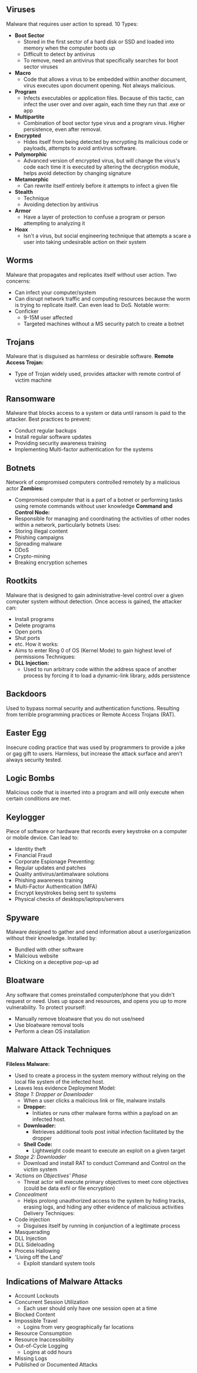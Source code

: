 ## Viruses
Malware that requires user action to spread.
10 Types:
- **Boot Sector**
	- Stored in the first sector of a hard disk or SSD and loaded into memory when the computer boots up
	- Difficult to detect by antivirus
	- To remove, need an antivirus that specifically searches for boot sector viruses
- **Macro**
	- Code that allows a virus to be embedded within another document, virus executes upon document opening. Not always malicious.
- **Program**
	- Infects executables or application files. Because of this tactic, can infect the user over and over again, each time they run that .exe or app
- **Multipartite**
	- Combination of boot sector type virus and a program virus. Higher persistence, even after removal.
- **Encrypted**
	- Hides itself from being detected by encrypting its malicious code or payloads, attempts to avoid antivirus software.
- **Polymorphic**
	- Advanced version of encrypted virus, but will change the virus's code each time it is executed by altering the decryption module, helps avoid detection by changing signature
- **Metamorphic**
	- Can rewrite itself entirely before it attempts to infect a given file
- **Stealth**
	- Technique
	- Avoiding detection by antivirus
- **Armor**
	- Have a layer of protection to confuse a program or person attempting to analyzing it
- **Hoax**
	- Isn't a virus, but social engineering technique that attempts a scare a user into taking undesirable action on their system

## Worms
Malware that propagates and replicates itself without user action.
Two concerns:
- Can infect your computer/system
- Can disrupt network traffic and computing resources because the worm is trying to replicate itself. Can even lead to DoS.
Notable worm:
- Conficker
	- 9-15M user affected
	- Targeted machines without a MS security patch to create a botnet

## Trojans
Malware that is disguised as harmless or desirable software.
**Remote Access Trojan:**
- Type of Trojan widely used, provides attacker with remote control of victim machine

## Ransomware
Malware that blocks access to a system or data until ransom is paid to the attacker.
Best practices to prevent:
- Conduct regular backups
- Install regular software updates
- Providing security awareness training
- Implementing Multi-factor authentication for the systems

## Botnets
Network of compromised computers controlled remotely by a malicious actor
**Zombies:**
- Compromised computer that is a part of a botnet or performing tasks using remote commands without user knowledge
**Command and Control Node:**
- Responsible for managing and coordinating the activities of other nodes within a network, particularly botnets
Uses:
- Storing illegal content
- Phishing campaigns
- Spreading malware
- DDoS
- Crypto-mining
- Breaking encryption schemes

## Rootkits
Malware that is designed to gain administrative-level control over a given computer system without detection.
Once access is gained, the attacker can:
- Install programs
- Delete programs
- Open ports
- Shut ports
- etc.
How it works:
- Aims to enter Ring 0 of OS (Kernel Mode) to gain highest level of permissions
Techniques:
- **DLL Injection:**
	- Used to run arbitrary code within the address space of another process by forcing it to load a dynamic-link library, adds persistence

## Backdoors
Used to bypass normal security and authentication functions. Resulting from terrible programming practices or Remote Access Trojans (RAT).

## Easter Egg
Insecure coding practice that was used by programmers to provide a joke or gag gift to users. Harmless, but increase the attack surface and aren't always security tested.

## Logic Bombs
Malicious code that is inserted into a program and will only execute when certain conditions are met.

## Keylogger
Piece of software or hardware that records every keystroke on a computer or mobile device.
Can lead to:
- Identity theft
- Financial Fraud
- Corporate Espionage
Preventing:
- Regular updates and patches
- Quality antivirus/antimalware solutions
- Phishing awareness training
- Multi-Factor Authentication (MFA)
- Encrypt keystrokes being sent to systems
- Physical checks of desktops/laptops/servers

## Spyware
Malware designed to gather and send information about a user/organization without their knowledge.
Installed by:
- Bundled with other software
- Malicious website
- Clicking on a deceptive pop-up ad

## Bloatware
Any software that comes preinstalled computer/phone that you didn't request or need. Uses up space and resources, and opens you up to more vulnerability.
To protect yourself:
- Manually remove bloatware that you do not use/need
- Use bloatware removal tools
- Perform a clean OS installation

## Malware Attack Techniques
**Fileless Malware:**
- Used to create a process in the system memory without relying on the local file system of the infected host.
- Leaves less evidence
Deployment Model:
- *Stage 1: Dropper or Downloader*
	- When a user clicks a malicious link or file, malware installs
	- **Dropper:**
		- Initiates or runs other malware forms within a payload on an infected host.
	- **Downloader:**
		- Retrieves additional tools post initial infection facilitated by the dropper
	- **Shell Code:**
		- Lightweight code meant to execute an exploit on a given target
- *Stage 2: Downloader*
	- Download and install RAT to conduct Command and Control on the victim system
- *'Actions on Objectives' Phase*
	- Threat actor will execute primary objectives to meet core objectives (could be data exfil or file encryption)
- *Concealment*
	- Helps prolong unauthorized access to the system by hiding tracks, erasing logs, and hiding any other evidence of malicious activities
Delivery Techniques:
- Code injection
	- Disguises itself by running in conjunction of a legitimate process
- Masquerading
- DLL Injection
- DLL Sideloading
- Process Hallowing
- 'Living off the Land'
	- Exploit standard system tools

## Indications of Malware Attacks
- Account Lockouts
- Concurrent Session Utilization
	- Each user should only have one session open at a time
- Blocked Content
- Impossible Travel
	- Logins from very geographically far locations
- Resource Consumption
- Resource Inaccessibility
- Out-of-Cycle Logging
	- Logins at odd hours
- Missing Logs
- Published or Documented Attacks